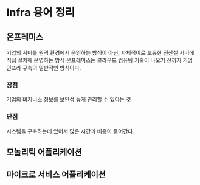 # Infra 용어 정리

## 온프레미스

기업의 서버를 원격 환경에서 운영하는 방식이 아닌, 자체적이로 보유한 전산실 서버에 직접 설치해 운영하는 방식
온프레미스는 클라우드 컴퓨팅 기술이 나오기 전까지 기엄 인프라 구축의 일반적인 방식이다. 

### 장점

기업의 비지니스 정보를 보안성 높게 관리할 수 있다는 것

### 단점

시스템을 구축하는데 있어서 많은 시간과 비용이 들어간다.

## 모놀리틱 어플리케이션

## 마이크로 서비스 어플리케이션